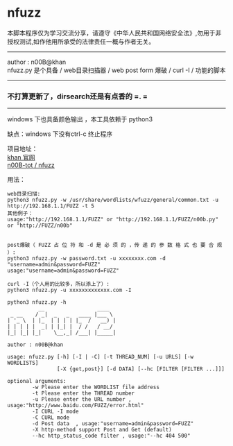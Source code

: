 # nfuzz
本脚本程序仅为学习交流分享，请遵守《中华人民共和国网络安全法》,勿用于非授权测试,如作他用所承受的法律责任一概与作者无关。  
***
  
author : n00B@khan  
nfuzz.py 是个具备 / web目录扫描器 / web post form 爆破 / curl -I / 功能的脚本    
****

### 不打算更新了，dirsearch还是有点香的 =. =
****
windows 下也具备颜色输出 ，本工具依赖于 python3  

缺点：windows 下没有ctrl-c 终止程序  

项目地址：  
[khan 官网](http://www.khan.org.cn/index.php/2020/03/12/nfuzz/)  
[n00B-tot / nfuzz](https://github.com/n00B-ToT/nfuzz)

用法：
```
web目录扫描:
python3 nfuzz.py -w /usr/share/wordlists/wfuzz/general/common.txt -u http://192.168.1.1/FUZZ -t 5
其他例子：
usage:"http://192.168.1.1/FUZZ" or "http://192.168.1.1/FUZZ/n00b.py" or "http://FUZZ/n00b"


post爆破（ FUZZ 占 位 符 和 -d 是 必 须 的 ，传 递 的 参 数 格 式 也 要 合 规 ）:
python3 nfuzz.py -w password.txt -u xxxxxxxx.com -d "username=admin&password=FUZZ"
usage:"username=admin&password=FUZZ"

curl -I（个人用的比较多，所以添上了）:
python3 nfuzz.py -u xxxxxxxxxxxxx.com -I
```

```
python3 nfuzz.py -h
          __                 ____  
 _ __    / _|  _   _   ____ |___ \ 
| '_ \  | |_  | | | | |_  /   __) |
| | | | |  _| | |_| |  / /   / __/ 
|_| |_| |_|    \__,_| /___| |_____|
                                   
author : n00B@khan

usage: nfuzz.py [-h] [-I | -C] [-t THREAD_NUM] [-u URLS] [-w WORDLISTS]
                [-X {get,post}] [-d DATA] [--hc [FILTER [FILTER ...]]]  

optional arguments:
        -w Please enter the WORDLIST file address
        -t Please enter the THREAD number
        -u Please enter the URL number , usage:"http://www.baidu.com/FUZZ/error.html"
        -I CURL -I mode
        -C CURL mode 
        -d Post data  , usage:"username=admin&password=FUZZ"
        -X http-method support Post and Get (default) 
        --hc http_status_code filter , usage:"--hc 404 500"                
```
